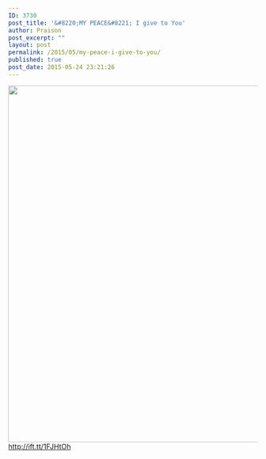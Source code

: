 ```yaml
---
ID: 3730
post_title: '&#8220;MY PEACE&#8221; I give to You'
author: Praison
post_excerpt: ""
layout: post
permalink: /2015/05/my-peace-i-give-to-you/
published: true
post_date: 2015-05-24 23:21:26
---
```

<img src="http://ift.tt/1AobenC" class="aligncenter size-large" width="720"><br>
http://ift.tt/1FJHtOh